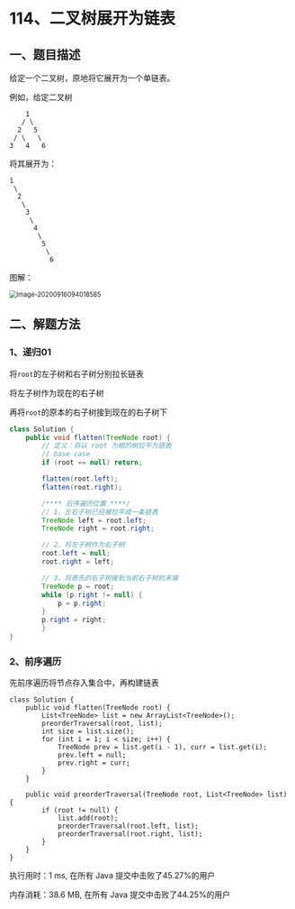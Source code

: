 # 114、二叉树展开为链表

## 一、题目描述

给定一个二叉树，原地将它展开为一个单链表。

例如，给定二叉树

```
    1
   / \
  2   5
 / \   \
3   4   6
```

将其展开为：

```
1
 \
  2
   \
    3
     \
      4
       \
        5
         \
          6
```

图解：

<img src="https://gitee.com/BlacksJack/picture-bed/raw/master/img/20200916094026.png" alt="image-20200916094018585" style="zoom:80%;" />





## 二、解题方法

### 1、递归01

将`root`的左子树和右子树分别拉长链表

将左子树作为现在的右子树

再将`root`的原本的右子树接到现在的右子树下

```java
class Solution {
    public void flatten(TreeNode root) {
     	// 定义：将以 root 为根的树拉平为链表
        // base case
        if (root == null) return;

        flatten(root.left);
        flatten(root.right);

        /**** 后序遍历位置 ****/
        // 1、左右子树已经被拉平成一条链表
        TreeNode left = root.left;
        TreeNode right = root.right;

        // 2、将左子树作为右子树
        root.left = null;
        root.right = left;

        // 3、将原先的右子树接到当前右子树的末端
        TreeNode p = root;
        while (p.right != null) {
            p = p.right;
        }
        p.right = right;
        }
}
```



### 2、前序遍历

先前序遍历将节点存入集合中，再构建链表

```
class Solution {
    public void flatten(TreeNode root) {
        List<TreeNode> list = new ArrayList<TreeNode>();
        preorderTraversal(root, list);
        int size = list.size();
        for (int i = 1; i < size; i++) {
            TreeNode prev = list.get(i - 1), curr = list.get(i);
            prev.left = null;
            prev.right = curr;
        }
    }

    public void preorderTraversal(TreeNode root, List<TreeNode> list) {
        if (root != null) {
            list.add(root);
            preorderTraversal(root.left, list);
            preorderTraversal(root.right, list);
        }
    }
}
```

执行用时：1 ms, 在所有 Java 提交中击败了45.27%的用户

内存消耗：38.6 MB, 在所有 Java 提交中击败了44.25%的用户